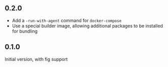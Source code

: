 ## 0.2.0

* Add a `-run-with-agent` command for `docker-compose`
* Use a special builder image, allowing additional packages to be installed for bundling

## 0.1.0

Initial version, with fig support
